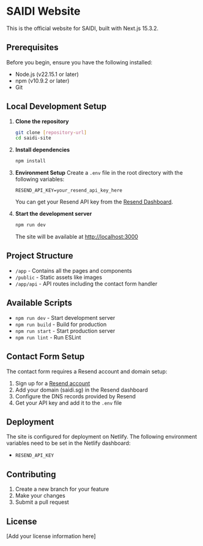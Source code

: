 # SAIDI Website

This is the official website for SAIDI, built with Next.js 15.3.2.

## Prerequisites

Before you begin, ensure you have the following installed:
- Node.js (v22.15.1 or later)
- npm (v10.9.2 or later)
- Git

## Local Development Setup

1. **Clone the repository**
   ```bash
   git clone [repository-url]
   cd saidi-site
   ```

2. **Install dependencies**
   ```bash
   npm install
   ```

3. **Environment Setup**
   Create a `.env` file in the root directory with the following variables:
   ```
   RESEND_API_KEY=your_resend_api_key_here
   ```
   You can get your Resend API key from the [Resend Dashboard](https://resend.com).

4. **Start the development server**
   ```bash
   npm run dev
   ```
   The site will be available at [http://localhost:3000](http://localhost:3000)

## Project Structure

- `/app` - Contains all the pages and components
- `/public` - Static assets like images
- `/app/api` - API routes including the contact form handler

## Available Scripts

- `npm run dev` - Start development server
- `npm run build` - Build for production
- `npm run start` - Start production server
- `npm run lint` - Run ESLint

## Contact Form Setup

The contact form requires a Resend account and domain setup:

1. Sign up for a [Resend account](https://resend.com)
2. Add your domain (saidi.sg) in the Resend dashboard
3. Configure the DNS records provided by Resend
4. Get your API key and add it to the `.env` file

## Deployment

The site is configured for deployment on Netlify. The following environment variables need to be set in the Netlify dashboard:
- `RESEND_API_KEY`

## Contributing

1. Create a new branch for your feature
2. Make your changes
3. Submit a pull request

## License

[Add your license information here]
